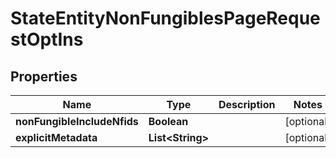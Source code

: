 

# StateEntityNonFungiblesPageRequestOptIns


## Properties

| Name | Type | Description | Notes |
|------------ | ------------- | ------------- | -------------|
|**nonFungibleIncludeNfids** | **Boolean** |  |  [optional] |
|**explicitMetadata** | **List&lt;String&gt;** |  |  [optional] |



